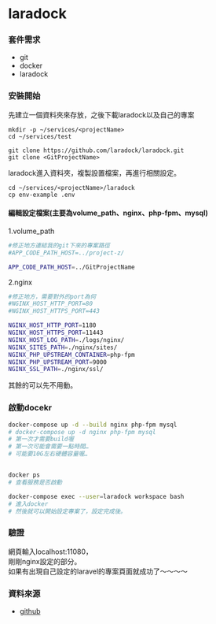 # laradock

### 套件需求

* git
* docker
* laradock

### 安裝開始

先建立一個資料夾來存放，之後下載laradock以及自己的專案

```text
mkdir -p ~/services/<projectName>
cd ~/services/test

git clone https://github.com/laradock/laradock.git
git clone <GitProjectName>
```

laradock進入資料夾，複製設置檔案，再進行相關設定。

```text
cd ~/services/<projectName>/laradock
cp env-example .env
```

#### 編輯設定檔案\(主要為volume\_path、nginx、php-fpm、mysql\)

1.volume\_path

```bash
#修正地方連結我的git下來的專案路徑
#APP_CODE_PATH_HOST=../project-z/

APP_CODE_PATH_HOST=../GitProjectName
```

2.nginx

```bash
#修正地方，需要對外的port為何
#NGINX_HOST_HTTP_PORT=80
#NGINX_HOST_HTTPS_PORT=443

NGINX_HOST_HTTP_PORT=1180
NGINX_HOST_HTTPS_PORT=11443
NGINX_HOST_LOG_PATH=./logs/nginx/
NGINX_SITES_PATH=./nginx/sites/
NGINX_PHP_UPSTREAM_CONTAINER=php-fpm
NGINX_PHP_UPSTREAM_PORT=9000
NGINX_SSL_PATH=./nginx/ssl/
```

其餘的可以先不用動。

### 啟動docekr

```bash
docker-compose up -d --build nginx php-fpm mysql
# docker-compose up -d nginx php-fpm mysql
# 第一次才需要build喔
# 第一次可能會需要一點時間…
# 可能要10G左右硬體容量喔…


docker ps
# 查看服務是否啟動

docker-compose exec --user=laradock workspace bash
# 進入docker
# 然後就可以開始設定專案了，設定完成後。
```

### 驗證

網頁輸入localhost:11080，  
剛剛nginx設定的部分。  
如果有出現自己設定的laravel的專案頁面就成功了～～～～





### 資料來源

* [github](https://github.com/laradock/laradock)

